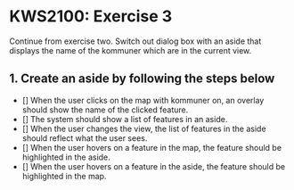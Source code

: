 # KWS2100: Exercise 3

Continue from exercise two. Switch out dialog box with an aside that displays the name of the kommuner
which are in the current view.

## 1. Create an aside by following the steps below

- [] When the user clicks on the map with kommuner on, an overlay should show the name of the clicked feature.
- [] The system should show a list of features in an aside.
- [] When the user changes the view, the list of features in the aside should reflect what the user sees.
- [] When the user hovers on a feature in the map, the feature should be highlighted in the aside.
- [] When the user hovers on a feature in the aside, the feature should be highlighted in the map.
